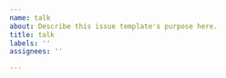 ```yaml
---
name: talk
about: Describe this issue template's purpose here.
title: talk
labels: ''
assignees: ''

---
```




